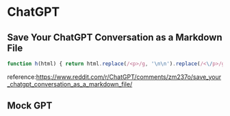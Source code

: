 # ChatGPT

## Save Your ChatGPT Conversation as a Markdown File

```javascript
function h(html) { return html.replace(/<p>/g, '\n\n').replace(/<\/p>/g, '').replace(/<b>/g, '**').replace(/<\/b>/g, '**').replace(/<i>/g, '_').replace(/<\/i>/g, '_').replace(/<code[^>]*>/g, (match) => { const lm = match.match(/class="[^"]*language-([^"]*)"/); return lm ? '\n```' + lm[1] + '\n' : '```'; }).replace(/<\/code[^>]*>/g, '```').replace(/<[^>]*>/g, '').replace(/Copy code/g, '').replace(/This content may violate our content policy. If you believe this to be in error, please submit your feedback — your input will aid our research in this area./g, '').trim(); } (()=>{ const e=document.querySelectorAll(".text-base");let t="";for(const s of e)s.querySelector(".whitespace-pre-wrap")&&(t+=`**${s.querySelector('img')?'You':'ChatGPT'}**: ${h(s.querySelector(".whitespace-pre-wrap").innerHTML)}\n\n`);const o=document.createElement("a");o.download="Conversation with ChatGPT.md",o.href=URL.createObjectURL(new Blob([t])),o.style.display="none",document.body.appendChild(o),o.click()})();
```

reference:https://www.reddit.com/r/ChatGPT/comments/zm237o/save_your_chatgpt_conversation_as_a_markdown_file/

## Mock GPT